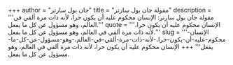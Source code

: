 +++
author = "جان بول سارتر"
title = "مقولة جان بول سارتر"
description = '''مقولة جان بول سارتر: الإنسان محكوم عليه أن يكون حرا، لأنه ذات مرة ألقي في العالم، وهو مسؤول عن كل ما يفعل.'''
quote = '''الإنسان محكوم عليه أن يكون حرا، لأنه ذات مرة ألقي في العالم، وهو مسؤول عن كل ما يفعل.'''
slug = '''الإنسان-محكوم-عليه-أن-يكون-حرا،-لأنه-ذات-مرة-ألقي-في-العالم،-وهو-مسؤول-عن-كل-ما-يفعل'''
+++
الإنسان محكوم عليه أن يكون حرا، لأنه ذات مرة ألقي في العالم، وهو مسؤول عن كل ما يفعل.

